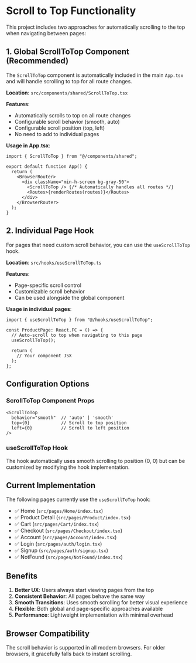 # Scroll to Top Functionality

This project includes two approaches for automatically scrolling to the top when navigating between pages:

## 1. Global ScrollToTop Component (Recommended)

The `ScrollToTop` component is automatically included in the main `App.tsx` and will handle scrolling to top for all route changes.

**Location**: `src/components/shared/ScrollToTop.tsx`

**Features**:
- Automatically scrolls to top on all route changes
- Configurable scroll behavior (smooth, auto)
- Configurable scroll position (top, left)
- No need to add to individual pages

**Usage in App.tsx**:
```tsx
import { ScrollToTop } from "@/components/shared";

export default function App() {
  return (
    <BrowserRouter>
      <div className="min-h-screen bg-gray-50">
        <ScrollToTop /> {/* Automatically handles all routes */}
        <Routes>{renderRoutes(routes)}</Routes>
      </div>
    </BrowserRouter>
  );
}
```

## 2. Individual Page Hook

For pages that need custom scroll behavior, you can use the `useScrollToTop` hook.

**Location**: `src/hooks/useScrollToTop.ts`

**Features**:
- Page-specific scroll control
- Customizable scroll behavior
- Can be used alongside the global component

**Usage in individual pages**:
```tsx
import { useScrollToTop } from "@/hooks/useScrollToTop";

const ProductPage: React.FC = () => {
  // Auto-scroll to top when navigating to this page
  useScrollToTop();
  
  return (
    // Your component JSX
  );
};
```

## Configuration Options

### ScrollToTop Component Props

```tsx
<ScrollToTop 
  behavior="smooth"  // 'auto' | 'smooth'
  top={0}            // Scroll to top position
  left={0}           // Scroll to left position
/>
```

### useScrollToTop Hook

The hook automatically uses smooth scrolling to position (0, 0) but can be customized by modifying the hook implementation.

## Current Implementation

The following pages currently use the `useScrollToTop` hook:

- ✅ Home (`src/pages/Home/index.tsx`)
- ✅ Product Detail (`src/pages/Product/index.tsx`)
- ✅ Cart (`src/pages/Cart/index.tsx`)
- ✅ Checkout (`src/pages/Checkout/index.tsx`)
- ✅ Account (`src/pages/Account/index.tsx`)
- ✅ Login (`src/pages/auth/login.tsx`)
- ✅ Signup (`src/pages/auth/signup.tsx`)
- ✅ NotFound (`src/pages/NotFound/index.tsx`)

## Benefits

1. **Better UX**: Users always start viewing pages from the top
2. **Consistent Behavior**: All pages behave the same way
3. **Smooth Transitions**: Uses smooth scrolling for better visual experience
4. **Flexible**: Both global and page-specific approaches available
5. **Performance**: Lightweight implementation with minimal overhead

## Browser Compatibility

The scroll behavior is supported in all modern browsers. For older browsers, it gracefully falls back to instant scrolling.
